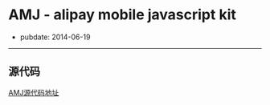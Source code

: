 # AMJ - alipay mobile javascript kit

- pubdate: 2014-06-19

----
<style>
.content img {
    width:200px;
}
</style>
## 源代码
[AMJ源代码地址](https://github.com/am-team/amJS/tree/master/dist)

